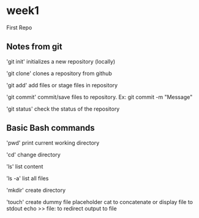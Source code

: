 # week1
First Repo

## Notes from git

'git init' initializes a new repository (locally)

'git clone' clones a repository from github

'git add' add files or stage files in repository

'git commit' commit/save files to repository. Ex: git commit -m "Message"

'git status' check the status of the repository

## Basic Bash commands

'pwd' print current working directory

'cd' change directory

'ls' list content

'ls -a' list all files

'mkdir' create directory

'touch' create dummy file placeholder
cat to concatenate or display file to stdout
echo >> file: to redirect output to file
